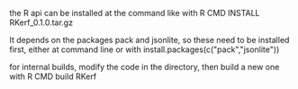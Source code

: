 the R api can be installed at the command like with
R CMD INSTALL RKerf_0.1.0.tar.gz

It depends on the packages pack and jsonlite, so these need to be installed first, either at command line or with
install.packages(c("pack","jsonlite"))

for internal builds, modify the code in the directory, then build a new one with
R CMD build RKerf

